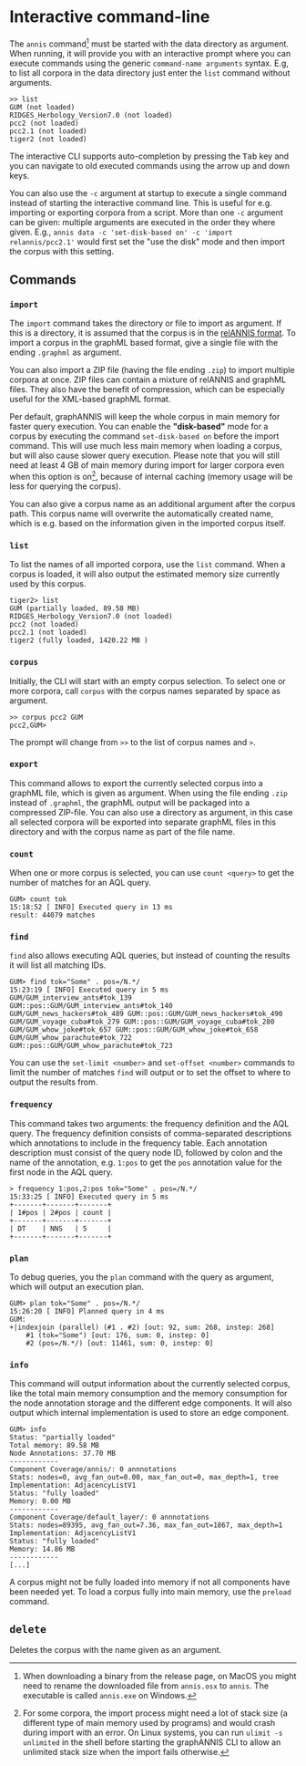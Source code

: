 # Interactive command-line

The `annis` command[^rename] must be started with the data directory as argument.
When running, it will provide you with an interactive prompt where you can execute commands using the generic `command-name arguments` syntax.
E.g, to list all corpora in the data directory just enter the `list` command without arguments.

```
>> list
GUM (not loaded)
RIDGES_Herbology_Version7.0 (not loaded)
pcc2 (not loaded)
pcc2.1 (not loaded)
tiger2 (not loaded)
```

The interactive CLI supports auto-completion by pressing the <kbd>Tab</kbd> key and you can navigate to old executed commands using the arrow up and down keys.

You can also use the `-c` argument at startup to execute a single command instead of starting the interactive command line.
This is useful for e.g. importing or exporting corpora from a script.
More than one `-c` argument can be given: multiple arguments are executed in the order they where given.
E.g., `annis data -c 'set-disk-based on' -c 'import relannis/pcc2.1'` would first set the "use the disk" mode and then import the corpus with this setting.

## Commands

### `import`

The `import` command takes the directory or file to import as argument.
If this is a directory, it is assumed that the corpus is in the [relANNIS format](http://korpling.github.io/ANNIS/4.0/developer-guide/annisimportformat.html).
To import a corpus in the graphML based format, give a single file with the ending `.graphml` as argument.

You can also import a ZIP file (having the file ending `.zip`) to import multiple corpora at once.
ZIP files can contain a mixture of relANNIS and graphML files.
They also have the benefit of compression, which can be especially useful for the XML-based graphML format.

Per default, graphANNIS will keep the whole corpus in main memory for faster
query execution. You can enable the **"disk-based"** mode for a corpus by
executing the command `set-disk-based on` before the import command. This will
use much less main memory when loading a corpus, but will also cause slower
query execution. Please note that you will still need at least 4 GB of main
memory during import for larger corpora even when this option is on[^stacksize], because of
internal caching (memory usage will be less for querying the corpus).

You can also give a corpus name as an additional argument after the corpus path.
This corpus name will overwrite the automatically created name, which is e.g.
based on the information given in the imported corpus itself.



### `list`

To list the names of all imported corpora, use the `list` command.
When a corpus is loaded, it will also output the estimated memory size currently used by this corpus.

```
tiger2> list
GUM (partially loaded, 89.58 MB)
RIDGES_Herbology_Version7.0 (not loaded)
pcc2 (not loaded)
pcc2.1 (not loaded)
tiger2 (fully loaded, 1420.22 MB )
```

### `corpus`

Initially, the CLI will start with an empty corpus selection.
To select one or more corpora, call `corpus` with the corpus names separated by space as argument.

```
>> corpus pcc2 GUM
pcc2,GUM>
```

The prompt will change from `>>` to the list of corpus names and `>`.

### `export`

This command allows to export the currently selected corpus into a graphML file, which is given as argument.
When using the file ending `.zip` instead of `.graphml`, the graphML output will be packaged into a compressed ZIP-file.
You can also use a directory as argument, in this case all selected corpora will be exported into separate graphML files in this directory and with the corpus name as part of the file name.

### `count`

When one or more corpus is selected, you can use `count <query>` to get the number of matches for an AQL query.

```
GUM> count tok
15:18:52 [ INFO] Executed query in 13 ms
result: 44079 matches
```

### `find`

`find` also allows executing AQL queries, but instead of counting the results it will list all matching IDs.

```
GUM> find tok="Some" . pos=/N.*/
15:23:19 [ INFO] Executed query in 5 ms
GUM/GUM_interview_ants#tok_139 GUM::pos::GUM/GUM_interview_ants#tok_140
GUM/GUM_news_hackers#tok_489 GUM::pos::GUM/GUM_news_hackers#tok_490
GUM/GUM_voyage_cuba#tok_279 GUM::pos::GUM/GUM_voyage_cuba#tok_280
GUM/GUM_whow_joke#tok_657 GUM::pos::GUM/GUM_whow_joke#tok_658
GUM/GUM_whow_parachute#tok_722 GUM::pos::GUM/GUM_whow_parachute#tok_723
```

You can use the `set-limit <number>` and `set-offset <number>` commands to limit the number of matches `find` will output or to set the offset to where to output the results from.

### `frequency`

This command takes two arguments: the frequency definition and the AQL query.
The frequency definition consists of comma-separated descriptions which annotations to include in the frequency table.
Each annotation description must consist of the query node ID, followed by colon and the name of the annotation, e.g. `1:pos` to get the `pos` annotation value for the first node in the AQL query.

```
> frequency 1:pos,2:pos tok="Some" . pos=/N.*/
15:33:25 [ INFO] Executed query in 5 ms
+-------+-------+-------+
| 1#pos | 2#pos | count |
+-------+-------+-------+
| DT    | NNS   | 5     |
+-------+-------+-------+
```

### `plan`

To debug queries, you the `plan` command with the query as argument, which will output an execution plan.

```
GUM> plan tok="Some" . pos=/N.*/
15:26:20 [ INFO] Planned query in 4 ms
GUM:
+|indexjoin (parallel) (#1 . #2) [out: 92, sum: 268, instep: 268]
    #1 (tok="Some") [out: 176, sum: 0, instep: 0]
    #2 (pos=/N.*/) [out: 11461, sum: 0, instep: 0]
```

### `info`

This command will output information about the currently selected corpus, like the total main memory consumption and the memory consumption for the node annotation storage and the different edge components.
It will also output which internal implementation is used to store an edge component.

```
GUM> info
Status: "partially loaded"
Total memory: 89.58 MB
Node Annotations: 37.70 MB
------------
Component Coverage/annis/: 0 annnotations
Stats: nodes=0, avg_fan_out=0.00, max_fan_out=0, max_depth=1, tree
Implementation: AdjacencyListV1
Status: "fully loaded"
Memory: 0.00 MB
------------
Component Coverage/default_layer/: 0 annnotations
Stats: nodes=89395, avg_fan_out=7.36, max_fan_out=1867, max_depth=1
Implementation: AdjacencyListV1
Status: "fully loaded"
Memory: 14.86 MB
------------
[...]
```

A corpus might not be fully loaded into memory if not all components have been needed yet.
To load a corpus fully into main memory, use the `preload` command.

[^rename]: When downloading a binary from the release page, on MacOS you might need to rename the downloaded file from `annis.osx` to `annis`. The executable is called `annis.exe` on Windows.

[^stacksize]: For some corpora, the import process might need a lot of stack
size (a different type of main memory used by programs) and would crash during
import with an error. On Linux systems, you can run `ulimit -s unlimited` in the
shell before starting the graphANNIS CLI to allow an unlimited stack size when
the import fails otherwise.

## `delete`

Deletes the corpus with the name given as an argument.